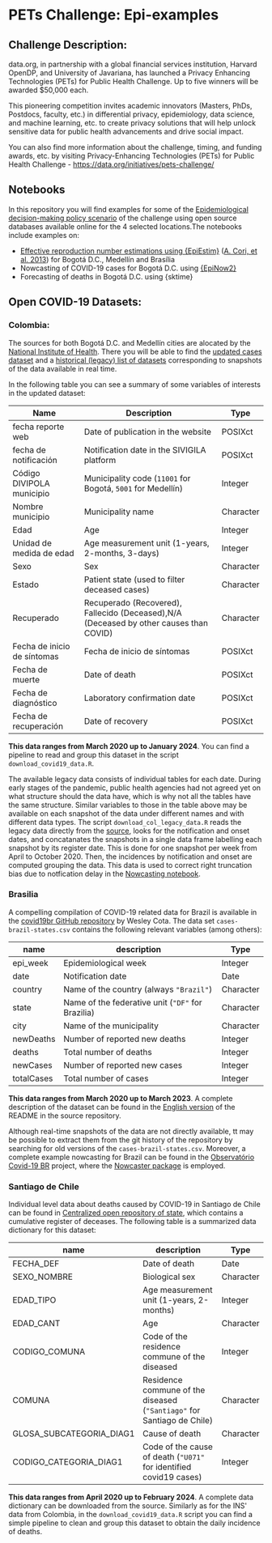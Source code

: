 # PETs Challenge: Epi-examples

## Challenge Description:

data.org, in partnership with a global financial services institution, Harvard OpenDP, and University of Javariana, has launched a Privacy Enhancing Technologies (PETs) for Public Health Challenge. Up to five winners will be awarded $50,000 each.

This pioneering competition invites academic innovators (Masters, PhDs, Postdocs, faculty, etc.) in differential privacy,  epidemiology, data science, and machine learning, etc. to create privacy solutions that will help unlock sensitive data for public health advancements and drive social impact.  

You can also find more information about the challenge, timing, and funding awards, etc. by visiting Privacy-Enhancing Technologies (PETs) for Public Health Challenge - https://data.org/initiatives/pets-challenge/

## Notebooks

In this repository you will find examples for some of the 
[Epidemiological decision-making policy scenario](https://data.org/initiatives/pets-challenge/about/) of the challenge 
using open source databases available online for the 4 selected locations.The notebooks include examples on:

- [Effective reproduction number estimations using {EpiEstim}](https://github.com/TRACE-LAC/pet-epi-notebooks/blob/main/notebooks/Rt-EpiEstim.Rmd) ([A. Cori, et al. 2013](https://academic.oup.com/aje/article-abstract/178/9/1505/89262)) for Bogotá D.C., 
Medellín and Brasília
- Nowcasting of COVID-19 cases for Bogotá D.C. using [{EpiNow2}](https://epiforecasts.io/EpiNow2/dev/index.html)
- Forecasting of deaths in Bogotá D.C. using {sktime}

## Open COVID-19 Datasets:

### Colombia:

The sources for both Bogotá D.C. and Medellín cities are alocated by the 
[National Institute of Health](https://www.ins.gov.co/Noticias/Paginas/coronavirus-casos.aspx). There you will be able to find the 
[updated cases dataset](https://www.datos.gov.co/Salud-y-Protecci-n-Social/Casos-positivos-de-COVID-19-en-Colombia-/gt2j-8ykr/data) 
and a [historical (legacy) list of datasets](https://www.ins.gov.co/Paginas/Boletines-casos-COVID-19-Colombia.aspx) 
corresponding to snapshots of the data available in real time.

In the following table you can see a summary of 
some variables of interests in the updated dataset:

|Name                     |Description                                            |Type     |
|-------------------------|-------------------------------------------------------|---------|
|fecha reporte web        |Date of publication in the website                     |POSIXct  |
|fecha de notificación    |Notification date in the SIVIGILA platform             |POSIXct  |
|Código DIVIPOLA municipio|Municipality code (`11001` for Bogotá, `5001` for Medellín)|Integer  |
|Nombre municipio         |Municipality name                                      |Character|
|Edad                     |Age                                                    |Integer  |
|Unidad de medida de edad |Age measurement unit (1-years, 2-months, 3-days)       |Integer  |
|Sexo                     |Sex                                                    |Character|
|Estado                   |Patient state (used to filter deceased cases)          |Character|
|Recuperado               |Recuperado (Recovered), Fallecido (Deceased),N/A (Deceased by other causes than COVID)                                                                            |Character|
|Fecha de inicio de síntomas|Fecha de inicio de síntomas                          |POSIXct  |
|Fecha de muerte          |Date of death                                          |POSIXct  |
|Fecha de diagnóstico     |Laboratory confirmation date                           |POSIXct  |
|Fecha de recuperación    |Date of recovery                                       |POSIXct  |

**This data ranges from March 2020 up to January 2024**. You can find a pipeline to read and group this dataset in the script 
`download_covid19_data.R`. 

The available legacy data consists of individual tables for each date. During 
early stages of the pandemic, public health agencies had not agreed yet on what 
structure should the data have, which is why not all the tables have the same 
structure. Similar variables to those in the table above may be available on 
each snapshot of the data under different names and with different data types. 
The script `download_col_legacy_data.R` reads the legacy data directly from the 
[source](https://www.ins.gov.co/Paginas/Boletines-casos-COVID-19-Colombia.aspx), 
looks for the notification and onset dates, and concatanates the snapshots in 
a single data frame labelling each snapshot by its register date. This is done 
for one snapshot per week from April to October 2020. Then, the incidences by 
notification and onset are computed grouping the data. This data is used to 
correct right truncation bias due to notfication delay in the 
[Nowcasting notebook](https://github.com/TRACE-LAC/pet-epi-notebooks/blob/main/notebooks/Nowcasting-EpiNow2.Rmd).

### Brasilia

A compelling compilation of COVID-19 related data for Brazil is available in the
[covid19br GitHub repository](https://github.com/wcota/covid19br) by Wesley Cota.
The data set `cases-brazil-states.csv` contains the following relevant variables
(among others):

| name                            | description                                             | Type      |
|---------------------------------|---------------------------------------------------------|-----------|
| epi_week                        | Epidemiological week                                    | Integer   | 
| date                            | Notification date                                       | Date      |
| country                         | Name of the country (always `"Brazil"`)                 | Character |
| state                           | Name of the federative unit (`"DF"` for Brazilia)       | Character |
| city                            | Name of the municipality                                | Character |
| newDeaths                       | Number of reported new deaths                           | Integer   |
| deaths                          | Total number of deaths                                  | Integer   |
| newCases                        | Number of reported new cases                            | Integer   |
| totalCases                      | Total number of cases                                   | Integer   |

**This data ranges from March 2020 up to March 2023**. A complete description of the dataset can be found in the 
[English version](https://github.com/wcota/covid19br/blob/master/README.en.md) 
of the README in the source repository.

Although real-time snapshots of the data are not directly available, tt may be 
possible to extract them from the git history of the repository by searching for 
old versions of the `cases-brazil-states.csv`. Moreover, a complete example 
nowcasting for Brazil can be found in the 
[Observatório Covid-19 BR](https://github.com/covid19br) project, where the 
[Nowcaster package](https://github.com/covid19br/nowcaster) is employed.

### Santiago de Chile

Individual level data about deaths caused by COVID-19 in Santiago de Chile can 
be found in 
[Centralized open repository of state](https://datos.gob.cl/dataset/8982a05a-91f7-422d-97bc-3eee08fde784),
which contains a cumulative register of deceases. The following table is a 
summarized data dictionary for this dataset:

| name                      | description                                                           | Type      |
|---------------------------|-----------------------------------------------------------------------|-----------|
| FECHA_DEF                 | Date of death                                                         | Date      |
| SEXO_NOMBRE               | Biological sex                                                        | Character |
| EDAD_TIPO                 | Age measurement unit (1-years, 2-months)                              | Integer   |
| EDAD_CANT                 | Age                                                                   | Character |
| CODIGO_COMUNA             | Code of the residence commune of the diseased                         | Integer   |
| COMUNA                    | Residence commune of the diseased (`"Santiago"` for Santiago de Chile)| Character |
| GLOSA_SUBCATEGORIA_DIAG1  | Cause of death                                                        | Character |
| CODIGO_CATEGORIA_DIAG1    | Code of the cause of death (`"U071"` for identified covid19 cases)     | Integer   |

**This data ranges from April 2020 up to February 2024**. A complete data dictionary can be downloaded from the source. Similarly as for 
the INS' data from Colombia, in the `download_covid19_data.R` script you can find
a simple pipeline to clean and group this dataset to obtain the daily incidence 
of deaths.

